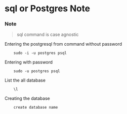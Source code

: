 # sql or Postgres Note 

### Note
>    sql command is case agnostic

Entering the postgresql from command without password
```
    sudo -i -u postgres psql
```

Entering with password
```
    sudo -u postgres psql
```

List the all database
```
    \l
```

Creating the database
```
    create database name
```
